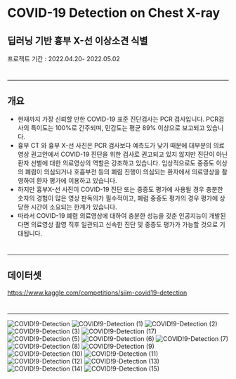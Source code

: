 # COVID-19 Detection on Chest X-ray
## 딥러닝 기반 흉부 X-선 이상소견 식별
프로젝트 기간 : 2022.04.20- 2022.05.02
#
#
---
## 개요
* 현재까지 가장 신뢰할 만한 COVID-19 표준 진단검사는 PCR 검사입니다. PCR검사의 특이도는 100%로 간주되며, 민감도는 평균 89% 이상으로 보고되고 있습니다.
* 흉부 CT 와 흉부 X-선 사진은 PCR 검사보다 예측도가 낮기 때문에 대부분의 의료영상 권고안에서 COVID-19 진단을 위한 검사로 권고되고 있지 않지만 진단이 아닌 환자 선별에 대한 의료영상의 역할은 강조하고 있습니다. 임상적으로도 중증도 이상의 폐렴이 의심되거나 호흡부전 등의 폐렴 진행이 의심되는 환자에서 의료영상을 촬영하여 환자 평가에 이용하고 있습니다. 
* 하지만 흉부X-선 사진이 COVID-19 진단 또는 중증도 평가에 사용될 경우 충분한 숫자의 경험이 많은 영상 판독의가 필수적이고, 폐렴 중증도 평가의 경우 평가에 상당한 시간이 소요되는 한계가 있습니다. 
* 따라서 COVID-19 폐렴 의료영상에 대하여 충분한 성능을 갖춘 인공지능이 개발된다면 의료영상 촬영 직후 일관되고 신속한 진단 및 중증도 평가가 가능할 것으로 기대됩니다.
#
---
## 데이터셋  
https://www.kaggle.com/competitions/siim-covid19-detection
#
---
![COVID!9-Detection](https://user-images.githubusercontent.com/93903494/185777480-e7b64e2b-b22d-43b1-b414-080c353ebb5b.png)
![COVID!9-Detection (1)](https://user-images.githubusercontent.com/93903494/185777490-7f907041-4d63-4c19-896b-03a0c70a59fd.png)
![COVID!9-Detection (2)](https://user-images.githubusercontent.com/93903494/185777504-415e083e-fb32-4b03-a37c-1110ba793d46.png)
![COVID!9-Detection (3)](https://user-images.githubusercontent.com/93903494/185777513-6a6098ce-c0e2-4012-8f03-fd02046a20c4.png)
![COVID!9-Detection (17)](https://user-images.githubusercontent.com/93903494/186852721-83a7953c-c7b3-4ac2-aa67-01d4cf531a64.png)
![COVID!9-Detection (5)](https://user-images.githubusercontent.com/93903494/185777518-d0c1b2bd-b6f0-4aad-b2c1-6e9c064fa216.png)
![COVID!9-Detection (6)](https://user-images.githubusercontent.com/93903494/185777519-a4138edd-f91a-4324-9b3a-b3d1d9b67065.png)
![COVID!9-Detection (7)](https://user-images.githubusercontent.com/93903494/185777520-aaa25030-2d18-4687-bfde-1803762ac182.png)
![COVID!9-Detection (8)](https://user-images.githubusercontent.com/93903494/185777521-f2a2292c-a31d-4aa2-8432-f37da170ec11.png)
![COVID!9-Detection (9)](https://user-images.githubusercontent.com/93903494/185777524-e71b1697-1da5-495d-98ee-2a018677c63d.png)
![COVID!9-Detection (10)](https://user-images.githubusercontent.com/93903494/185777526-432b9715-dd3d-4029-812f-822e0e5a597e.png)
![COVID!9-Detection (11)](https://user-images.githubusercontent.com/93903494/185777528-06350313-8676-4680-a389-1cb7c55d1aa7.png)
![COVID!9-Detection (12)](https://user-images.githubusercontent.com/93903494/185777529-f081f619-11c0-4e10-ae01-e599989f3560.png)
![COVID!9-Detection (13)](https://user-images.githubusercontent.com/93903494/185777530-d461956c-4a61-492f-bca8-efb42fefabeb.png)
![COVID!9-Detection (14)](https://user-images.githubusercontent.com/93903494/185777533-bdfb09c0-bf7b-43f0-899f-f7c3bdd8a2b6.png)
![COVID!9-Detection (15)](https://user-images.githubusercontent.com/93903494/185777534-6a088234-d987-4cd1-b5ea-aa219b9892b0.png)
